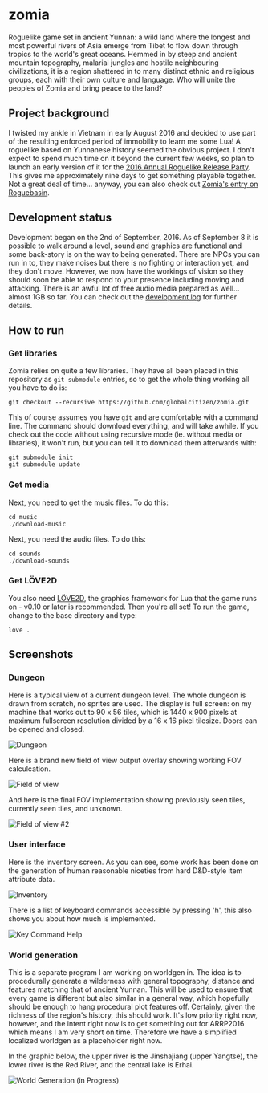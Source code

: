 # zomia

Roguelike game set in ancient Yunnan: a wild land where the longest and most powerful rivers of Asia emerge from Tibet to flow down through tropics to the world's great oceans. Hemmed in by steep and ancient mountain topography, malarial jungles and hostile neighbouring civilizations, it is a region shattered in to many distinct ethnic and religious groups, each with their own culture and language. Who will unite the peoples of Zomia and bring peace to the land?

## Project background

I twisted my ankle in Vietnam in early August 2016 and decided to use part of the resulting enforced period of immobility to learn me some Lua! A roguelike based on Yunnanese history seemed the obvious project. I don't expect to spend much time on it beyond the current few weeks, so plan to launch an early version of it for the [2016 Annual Roguelike Release Party](http://www.roguebasin.com/index.php?title=2016_ARRP). This gives me approximately nine days to get something playable together. Not a great deal of time... anyway, you can also check out [Zomia's entry on Roguebasin](http://www.roguebasin.com/index.php?title=Zomia).

## Development status

Development began on the 2nd of September, 2016. As of September 8 it is possible to walk around a level, sound and graphics are functional and some back-story is on the way to being generated. There are NPCs you can run in to, they make noises but there is no fighting or interaction yet, and they don't move. However, we now have the workings of vision so they should soon be able to respond to your presence including moving and attacking. There is an awful lot of free audio media prepared as well... almost 1GB so far. You can check out the [development log](https://github.com/globalcitizen/zomia/blob/master/DEVLOG.md) for further details.

## How to run

### Get libraries

Zomia relies on quite a few libraries. They have all been placed in this repository as `git submodule` entries, so to get the whole thing working all you have to do is:

```
git checkout --recursive https://github.com/globalcitizen/zomia.git
```

This of course assumes you have `git` and are comfortable with a command line. The command should download everything, and will take awhile. If you check out the code without using recursive mode (ie. without media or libraries), it won't run, but you can tell it to download them afterwards with:

```
git submodule init
git submodule update
```

### Get media

Next, you need to get the music files. To do this:

```
cd music
./download-music
```

Next, you need the audio files. To do this:

```
cd sounds
./download-sounds
```

### Get LÖVE2D

You also need [LÖVE2D](http://love2d.org/), the graphics framework for Lua that the game runs on - v0.10 or later is recommended. Then you're all set! To run the game, change to the base directory and type:

```
love .
```

## Screenshots

### Dungeon

Here is a typical view of a current dungeon level. The whole dungeon is drawn from scratch, no sprites are used. The display is full screen: on my machine that works out to 90 x 56 tiles, which is 1440 x 900 pixels at maximum fullscreen resolution divided by a 16 x 16 pixel tilesize. Doors can be opened and closed.

![Dungeon](https://raw.githubusercontent.com/globalcitizen/zomia/master/screenshots/screenshot-dungeon.jpg)

Here is a brand new field of view output overlay showing working FOV calculcation.

![Field of view](https://raw.githubusercontent.com/globalcitizen/zomia/master/screenshots/screenshot-fov.jpg)

And here is the final FOV implementation showing previously seen tiles, currently seen tiles, and unknown.

![Field of view #2](https://raw.githubusercontent.com/globalcitizen/zomia/master/screenshots/screenshot-fov2.jpg)

### User interface

Here is the inventory screen. As you can see, some work has been done on the generation of human reasonable niceties from hard D&D-style item attribute data.

![Inventory](https://raw.githubusercontent.com/globalcitizen/zomia/master/screenshots/screenshot-inventory.jpg)

There is a list of keyboard commands accessible by pressing 'h', this also shows you about how much is implemented.

![Key Command Help](https://raw.githubusercontent.com/globalcitizen/zomia/master/screenshots/screenshot-help.jpg)

### World generation

This is a separate program I am working on worldgen in. The idea is to procedurally generate a wilderness with general topography, distance and features matching that of ancient Yunnan. This will be used to ensure that every game is different but also similar in a general way, which hopefully should be enough to hang procedural plot features off. Certainly, given the richness of the region's history, this should work. It's low priority right now, however, and the intent right now is to get something out for ARRP2016 which means I am very short on time. Therefore we have a simplified localized worldgen as a placeholder right now.

In the graphic below, the upper river is the Jinshajiang (upper Yangtse), the lower river is the Red River, and the central lake is Erhai.

![World Generation (in Progress)](https://raw.githubusercontent.com/globalcitizen/zomia/master/screenshots/screenshot-worldgen.jpg)

